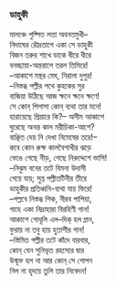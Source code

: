 ### ডাহুকী
মালঞ্চে পুষ্পিত লতা অবনতমুখী–  
নিদাঘের রৌদ্রতাপে একা সে ডাহুকী  
বিজন তরুর শাখে ডাকে ধীরে ধীরে  
বনচ্ছায়া-অন্তরালে তরল তিমিরে!  
–আকাশে মন্থর মেঘ, নিরালা দুপুর!  
–নিস্তব্ধ পল্লীর পথে কুহকের সুর  
বাজিয়া উঠিছে আজ ক্ষনে ক্ষনে ক্ষণে!  
সে কোন্ পিপাসা কোন্ ব্যথা তার মনে!  
হারায়েছে প্রিয়ারে কি?– অসীম আকাশে  
ঘুরেছে অনন্ত কাল মরীচিকা-আশে?  
বাঞ্ছিত দেয় নি দেখা নিমেষের তরে!–  
কবে কোন রুক্ষ কালবৈশাখীর ঝড়ে  
ভেঙে গেছে নীড়, গেছে নিরুদ্দেশে ভাসি!  
–নিঝুম বনের তটে বিমনা উদাসী  
গেয়ে যায়; সুপ্ত পল্লীতটিনীর তীরে  
ডাহুকীর প্রতিধ্বনি-ব্যথা যায় ফিরে!  
–পল্লবে নিস্তব্ধ পিক, নীরব পাপিয়া,  
গাহে একা নিদ্রাহারা বিরহিণী গান!  
আকাশে গোধূলি এল–দিক্‌ হল ম্লান,  
ফুরায় না তবু হায় হুতাশীর গান!  
–স্তিমিত পল্লীর তটে কাঁদে বারবার,  
কোন্‌ যেন সুনিভৃত রহস্যের দ্বার  
উন্মূক্ত হল না আর কোন্‌ সে গোপন  
নিল না হৃদয়ে তুলি তার নিবেদন!  